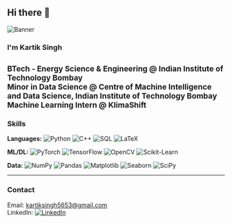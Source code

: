 ## Hi there 👋
![Banner](https://pixeljoint.com/files/icons/full/astebros_camp_loc.gif)
### I'm Kartik Singh

<sub> BTech - Energy Science & Engineering @ Indian Institute of Technology Bombay</sub>  
<sub> Minor in Data Science @ Centre of Machine Intelligence and Data Science, Indian Institute of Technology Bombay</sub>  
<sub> Machine Learning Intern @ KlimaShift</sub>  
---
###  Skills
**Languages:** 
<img src="https://img.shields.io/badge/Python-3776AB?style=flat&logo=python&logoColor=white" alt="Python"/> <img src="https://img.shields.io/badge/C%2B%2B-00599C?style=flat&logo=c%2B%2B&logoColor=white" alt="C++"/> <img src="https://img.shields.io/badge/SQL-336791?style=flat&logo=postgresql&logoColor=white" alt="SQL"/> <img src="https://img.shields.io/badge/LaTeX-008080?style=flat&logo=latex&logoColor=white" alt="LaTeX"/>

**ML/DL:** 
<img src="https://img.shields.io/badge/PyTorch-EE4C2C?style=flat&logo=pytorch&logoColor=white" alt="PyTorch"/> <img src="https://img.shields.io/badge/TensorFlow-FF6F00?style=flat&logo=tensorflow&logoColor=white" alt="TensorFlow"/> <img src="https://img.shields.io/badge/OpenCV-5C3EE8?style=flat&logo=opencv&logoColor=white" alt="OpenCV"/> <img src="https://img.shields.io/badge/Scikit--Learn-F7931E?style=flat&logo=scikit-learn&logoColor=white" alt="Scikit-Learn"/>

**Data:** 
<img src="https://img.shields.io/badge/NumPy-013243?style=flat&logo=numpy&logoColor=white" alt="NumPy"/> <img src="https://img.shields.io/badge/Pandas-150458?style=flat&logo=pandas&logoColor=white" alt="Pandas"/> <img src="https://img.shields.io/badge/Matplotlib-11557C?style=flat&logo=python&logoColor=white" alt="Matplotlib"/> <img src="https://img.shields.io/badge/Seaborn-4C72B0?style=flat&logo=python&logoColor=white" alt="Seaborn"/> <img src="https://img.shields.io/badge/SciPy-8CAAE6?style=flat&logo=scipy&logoColor=white" alt="SciPy"/>

---
###  Contact
 Email: kartiksingh5653@gmail.com  
 LinkedIn: <a href="https://linkedin.com/in/kartik-singh-ab29b72ab"><img src="https://img.shields.io/badge/LinkedIn-0077B5?style=flat&logo=linkedin&logoColor=white" alt="LinkedIn"/></a>
